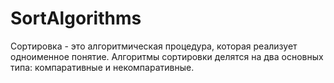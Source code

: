 # SortAlgorithms
Сортировка - это алгоритмическая процедура, которая реализует одноименное понятие. Алгоритмы сортировки делятся на два основных типа: компаративные и некомпаративные.
